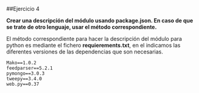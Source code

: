 ##Ejercicio 4

**Crear una descripción del módulo usando package.json. En caso de que se trate de otro lenguaje, usar el método correspondiente.**

El método correspondiente para hacer la descripción del módulo para python es mediante el fichero **requierements.txt**, en el indicamos las diferentes versiones de las dependencias que son necesarias.

```
Mako==1.0.2
feedparser==5.2.1
pymongo==3.0.3
tweepy==3.4.0
web.py==0.37
```


